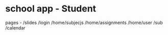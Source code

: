 # school app - Student

pages -
/slides
/login
/home/subjecjs
/home/assignments
/home/user
/sub
/calendar
